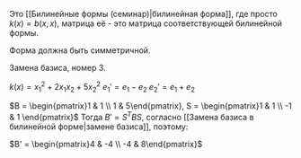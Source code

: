 Это [[Билинейные формы (семинар)|билинейная форма]], где просто $k(x) = b(x, x)$, матрица её - это матрица соответствующей билинейной формы.

Форма должна быть симметричной.

Замена базиса, номер 3.

$k(x) = x_{1}^{2} + 2x_{1}x_{2} + 5x_{2}^{2}$
$e_{1}' = e_{1} - e_{2}$
$e_{2}' = e_{1} + e_{2}$

$B = \begin{pmatrix}1 & 1 \\ 1 & 5\end{pmatrix}, S = \begin{pmatrix}1 & 1 \\ -1 & 1 \end{pmatrix}$
Тогда $B' = S^{T}BS$, согласно [[Замена базиса в билинейной форме|замене базиса]], поэтому:

$B' = \begin{pmatrix}4  & -4 \\ -4 & 8\end{pmatrix}$

